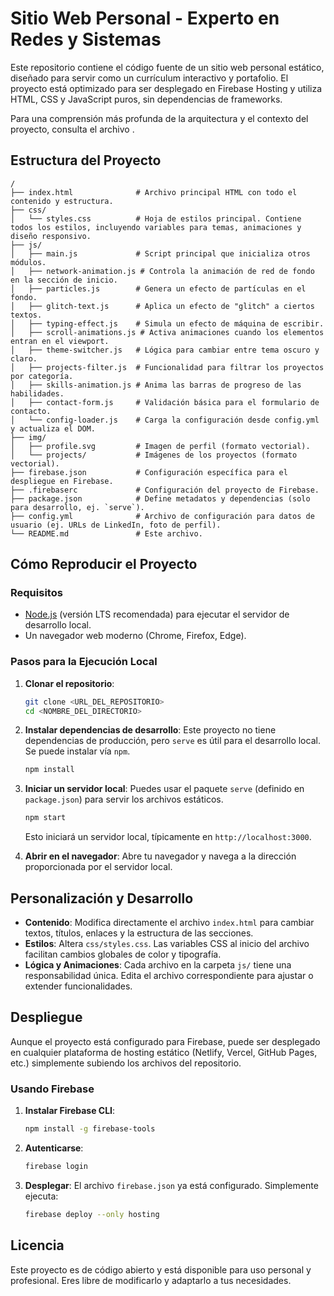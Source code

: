 # Sitio Web Personal - Experto en Redes y Sistemas

Este repositorio contiene el código fuente de un sitio web personal estático, diseñado para servir como un currículum interactivo y portafolio. El proyecto está optimizado para ser desplegado en Firebase Hosting y utiliza HTML, CSS y JavaScript puros, sin dependencias de frameworks.

Para una comprensión más profunda de la arquitectura y el contexto del proyecto, consulta el archivo <mcfile name="project_context.md" path="c:\devel\RJGU\test\project_context.md"></mcfile>.

## Estructura del Proyecto

```
/
├── index.html              # Archivo principal HTML con todo el contenido y estructura.
├── css/
│   └── styles.css          # Hoja de estilos principal. Contiene todos los estilos, incluyendo variables para temas, animaciones y diseño responsivo.
├── js/
│   ├── main.js             # Script principal que inicializa otros módulos.
│   ├── network-animation.js # Controla la animación de red de fondo en la sección de inicio.
│   ├── particles.js        # Genera un efecto de partículas en el fondo.
│   ├── glitch-text.js      # Aplica un efecto de "glitch" a ciertos textos.
│   ├── typing-effect.js    # Simula un efecto de máquina de escribir.
│   ├── scroll-animations.js # Activa animaciones cuando los elementos entran en el viewport.
│   ├── theme-switcher.js   # Lógica para cambiar entre tema oscuro y claro.
│   ├── projects-filter.js  # Funcionalidad para filtrar los proyectos por categoría.
│   ├── skills-animation.js # Anima las barras de progreso de las habilidades.
│   ├── contact-form.js     # Validación básica para el formulario de contacto.
│   └── config-loader.js    # Carga la configuración desde config.yml y actualiza el DOM.
├── img/
│   ├── profile.svg         # Imagen de perfil (formato vectorial).
│   └── projects/           # Imágenes de los proyectos (formato vectorial).
├── firebase.json           # Configuración específica para el despliegue en Firebase.
├── .firebaserc             # Configuración del proyecto de Firebase.
├── package.json            # Define metadatos y dependencias (solo para desarrollo, ej. `serve`).
├── config.yml              # Archivo de configuración para datos de usuario (ej. URLs de LinkedIn, foto de perfil).
└── README.md               # Este archivo.
```

## Cómo Reproducir el Proyecto

### Requisitos

- [Node.js](https://nodejs.org/) (versión LTS recomendada) para ejecutar el servidor de desarrollo local.
- Un navegador web moderno (Chrome, Firefox, Edge).

### Pasos para la Ejecución Local

1. **Clonar el repositorio**:
   ```bash
   git clone <URL_DEL_REPOSITORIO>
   cd <NOMBRE_DEL_DIRECTORIO>
   ```

2. **Instalar dependencias de desarrollo**:
   Este proyecto no tiene dependencias de producción, pero `serve` es útil para el desarrollo local. Se puede instalar vía `npm`.
   ```bash
   npm install
   ```

3. **Iniciar un servidor local**:
   Puedes usar el paquete `serve` (definido en `package.json`) para servir los archivos estáticos.
   ```bash
   npm start
   ```
   Esto iniciará un servidor local, típicamente en `http://localhost:3000`.

4. **Abrir en el navegador**:
   Abre tu navegador y navega a la dirección proporcionada por el servidor local.

## Personalización y Desarrollo

- **Contenido**: Modifica directamente el archivo `index.html` para cambiar textos, títulos, enlaces y la estructura de las secciones.
- **Estilos**: Altera `css/styles.css`. Las variables CSS al inicio del archivo facilitan cambios globales de color y tipografía.
- **Lógica y Animaciones**: Cada archivo en la carpeta `js/` tiene una responsabilidad única. Edita el archivo correspondiente para ajustar o extender funcionalidades.

## Despliegue

Aunque el proyecto está configurado para Firebase, puede ser desplegado en cualquier plataforma de hosting estático (Netlify, Vercel, GitHub Pages, etc.) simplemente subiendo los archivos del repositorio.

### Usando Firebase

1. **Instalar Firebase CLI**:
   ```bash
   npm install -g firebase-tools
   ```

2. **Autenticarse**:
   ```bash
   firebase login
   ```

3. **Desplegar**:
   El archivo `firebase.json` ya está configurado. Simplemente ejecuta:
   ```bash
   firebase deploy --only hosting
   ```

## Licencia

Este proyecto es de código abierto y está disponible para uso personal y profesional. Eres libre de modificarlo y adaptarlo a tus necesidades.